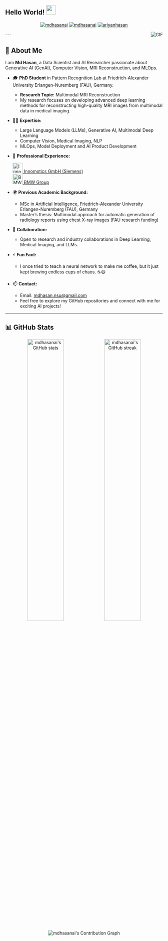 ## Hello World! <img src="https://raw.githubusercontent.com/iampavangandhi/iampavangandhi/master/gifs/Hi.gif" width="30px">

<p align="center">
<a href="https://www.linkedin.com/in/mdhasanai/" target="blank"><img align="center" src="https://img.shields.io/badge/-LinkedIn-039BE5?style=for-the-badge&logo=Linkedin&logoColor=white&link=https://www.linkedin.com/in/mdhasanai/" alt="mdhasanai"/></a>
<a href="https://twitter.com/mdhasanai" target="blank"><img align="center" src="https://img.shields.io/badge/-Twitter-A7C0FF?style=for-the-badge&logo=Twitter&logoColor=white&link=https://twitter.com/mdhasanai" alt="mdhasanai"/></a>
<a href="https://medium.com/@ariyanhasan" target="blank"><img align="center" src="https://img.shields.io/badge/-medium-7CB342?style=for-the-badge&labelColor=7CB342&logo=Medium&link=https://medium.com/@ariyanhasan" alt="ariyanhasan"/></a>
</p>

<img align="right" alt="GIF" src="https://media.giphy.com/media/13HgwGsXF0aiGY/giphy.gif" />
---

## 👋 About Me

I am **Md Hasan**, a Data Scientist and AI Researcher passionate about Generative AI (GenAI), Computer Vision, MRI Reconstruction, and MLOps.

- 🎓 **PhD Student** in Pattern Recognition Lab at Friedrich-Alexander University Erlangen-Nuremberg (FAU), Germany.
    - **Research Topic:** Multimodal MRI Reconstruction
    - My research focuses on developing advanced deep learning methods for reconstructing high-quality MRI images from multimodal data in medical imaging.

- 🧑‍💻 **Expertise:**
    - Large Language Models (LLMs), Generative AI, Multimodal Deep Learning
    - Computer Vision, Medical Imaging, NLP
    - MLOps, Model Deployment and AI Product Development

- 💼 **Professional Experience:**
    <p>
      <a href="https://www.innomotics.com/" target="_blank">
        <img src="https://upload.wikimedia.org/wikipedia/commons/7/7a/Siemens-logo.svg" alt="Innomotics/Siemens Logo" height="32"/>
        Innomotics GmbH (Siemens)
      </a>
      <br/>
      <a href="https://www.bmwgroup.com/" target="_blank">
        <img src="https://upload.wikimedia.org/wikipedia/commons/4/44/BMW.svg" alt="BMW Group Logo" height="32"/>
        BMW Group
      </a>
    </p>

- 🌍 **Previous Academic Background:**
    - MSc in Artificial Intelligence, Friedrich-Alexander University Erlangen-Nuremberg (FAU), Germany
    - Master’s thesis: Multimodal approach for automatic generation of radiology reports using chest X-ray images (FAU research funding)

- 🤝 **Collaboration:**
    - Open to research and industry collaborations in Deep Learning, Medical Imaging, and LLMs.

- ⚡ **Fun Fact:**
    - I once tried to teach a neural network to make me coffee, but it just kept brewing endless cups of chaos. ☕😄

- 📫 **Contact:**
    - Email: mdhasan.nsu@gmail.com
    - Feel free to explore my GitHub repositories and connect with me for exciting AI projects!

---

## 📊 GitHub Stats

<p align="center">
  <img src="https://github-readme-stats.vercel.app/api?username=mdhasanai&show_icons=true&theme=radical" alt="mdhasanai's GitHub stats" width="48%"/>
  <img src="https://github-readme-streak-stats.herokuapp.com/?user=mdhasanai&theme=radical" alt="mdhasanai's GitHub streak" width="48%"/>
</p>

<p align="center">
  <img src="https://github-readme-activity-graph.cyclic.app/graph?username=mdhasanai&theme=radical" alt="mdhasanai's Contribution Graph"/>
</p>

